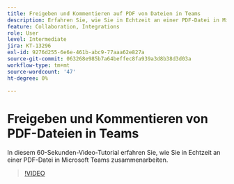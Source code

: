 ```yaml
---
title: Freigeben und Kommentieren auf PDF von Dateien in Teams
description: Erfahren Sie, wie Sie in Echtzeit an einer PDF-Datei in Microsoft Teams arbeiten
feature: Collaboration, Integrations
role: User
level: Intermediate
jira: KT-13296
exl-id: 9276d255-6e6e-461b-abc9-77aaa62e827a
source-git-commit: 063268e985b7a64beffec8fa939a3d8b38d3d03a
workflow-type: tm+mt
source-wordcount: '47'
ht-degree: 0%

---
```


# Freigeben und Kommentieren von PDF-Dateien in Teams

In diesem 60-Sekunden-Video-Tutorial erfahren Sie, wie Sie in Echtzeit an einer PDF-Datei in Microsoft Teams zusammenarbeiten.

>[!VIDEO](https://video.tv.adobe.com/v/343048?quality=12&learn=on&hidetitle=true)

